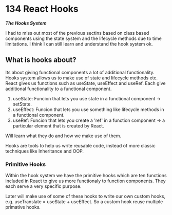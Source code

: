 # 134 React Hooks

**_The Hooks System_**

I had to miss out most of the previous sectins based on class based components using the state system and the lifecycle methods due to time limitations. I think I can still learn and understand the hook system ok.

## What is hooks about?

Its about giving functional components a lot of additional functionality. Hooks system allows us to make use of state and lifecycle methods etc. React gives us functions such as useState, useEffect and useRef. Each give additional functionality to a functional component.

1. useState: Funcion that lets you use state in a functional component -> setState.
2. useEffect: Funcion that lets you use something like lifecycle methods in a functional component.
3. useRef: Funcion that lets you create a 'ref' in a function component -> a particular element that is created by React.

Will learn what they do and how we make use of them.

Hooks are tools to help us write reusable code, instead of more classic techniques like Inheritance and OOP.

### Primitive Hooks

Within the hook system we have the primitive hooks which are ten functions included in React to give us more functionaly to function components. They each serve a very specific purpose.

Later will make use of some of these hooks to write our own custom hooks, e.g. useTranslate = useState + useEffect. So a custom hook reuse multiple primative hooks.
